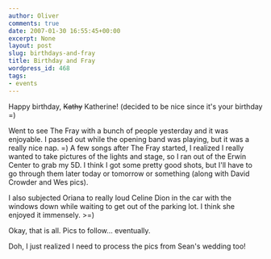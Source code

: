 ```yaml
---
author: Oliver
comments: true
date: 2007-01-30 16:55:45+00:00
excerpt: None
layout: post
slug: birthdays-and-fray
title: Birthday and Fray
wordpress_id: 468
tags:
- events
---
```


Happy birthday, <strike>Kathy</strike> Katherine! (decided to be nice since it's your birthday =)

Went to see The Fray with a bunch of people yesterday and it was enjoyable.  I passed out while the opening band was playing, but it was a really nice nap. =)  A few songs after The Fray started, I realized I really wanted to take pictures of the lights and stage, so I ran out of the Erwin Center to grab my 5D.  I think I got some pretty good shots, but I'll have to go through them later today or tomorrow or something (along with David Crowder and Wes pics).

I also subjected Oriana to really loud Celine Dion in the car with the windows down while waiting to get out of the parking lot.  I think she enjoyed it immensely. >=)

Okay, that is all.   Pics to follow... eventually.

Doh, I just realized I need to process the pics from Sean's wedding too!
